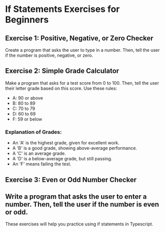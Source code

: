 # If Statements Exercises for Beginners

## Exercise 1: Positive, Negative, or Zero Checker

Create a program that asks the user to type in a number. Then, tell the user if the number is positive, negative, or zero.



## Exercise 2: Simple Grade Calculator

Make a program that asks for a test score from 0 to 100. Then, tell the user their letter grade based on this score. Use these rules:

- A: 90 or above
- B: 80 to 89
- C: 70 to 79
- D: 60 to 69
- F: 59 or below

### Explanation of Grades:

- An 'A' is the highest grade, given for excellent work.
- A 'B' is a good grade, showing above-average performance.
- A 'C' is an average grade.
- A 'D' is a below-average grade, but still passing.
- An 'F' means failing the test.


## Exercise 3: Even or Odd Number Checker

Write a program that asks the user to enter a number. Then, tell the user if the number is even or odd.
---

These exercises will help you practice using if statements in Typescript. 

